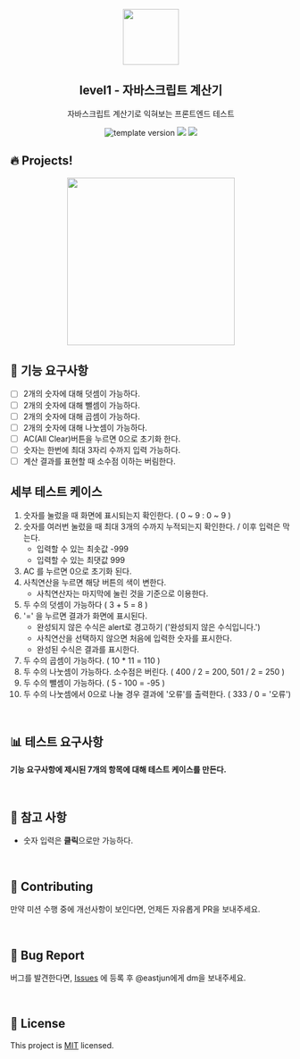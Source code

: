 <p align="middle" >
  <img width="100px;" src="https://github.com/woowacourse/javascript-calculator/blob/main/src/images/calculator.png?raw=true"/>
</p>
<h2 align="middle">level1 - 자바스크립트 계산기</h2>
<p align="middle">자바스크립트 계산기로 익혀보는 프론트엔드 테스트</p>
<p align="middle">
<img src="https://img.shields.io/badge/version-1.0.0-blue?style=flat-square" alt="template version"/>
<img src="https://img.shields.io/badge/language-html-blue.svg?style=flat-square"/>
<a href="https://github.com/daybrush/moveable/blob/master/LICENSE" target="_blank">
  <img src="https://img.shields.io/github/license/daybrush/moveable.svg?style=flat-square&label=license&color=08CE5D"/>
  </a>
</p>

## 🔥 Projects!
<p align="middle">
  <img width="300" src="https://techcourse-storage.s3.ap-northeast-2.amazonaws.com/805329299a1a43c4850c410a545caf24">
</p>

## 🎯 기능 요구사항

- [ ] 2개의 숫자에 대해 덧셈이 가능하다.
- [ ] 2개의 숫자에 대해 뺄셈이 가능하다.
- [ ] 2개의 숫자에 대해 곱셈이 가능하다.
- [ ] 2개의 숫자에 대해 나눗셈이 가능하다.
- [ ] AC(All Clear)버튼을 누르면 0으로 초기화 한다.
- [ ] 숫자는 한번에 최대 3자리 수까지 입력 가능하다.
- [ ] 계산 결과를 표현할 때 소수점 이하는 버림한다.

## 세부 테스트 케이스
1. 숫자를 눌렀을 때 화면에 표시되는지 확인한다. ( 0 ~ 9 : 0 ~ 9 )
2. 숫자를 여러번 눌렀을 때 최대 3개의 수까지 누적되는지 확인한다. / 이후 입력은 막는다.
    - 입력할 수 있는 최솟값 -999
    - 입력할 수 있는 최댓값 999
3. AC 를 누르면 0으로 초기화 된다.
4. 사칙연산을 누르면 해당 버튼의 색이 변한다.
    - 사칙연산자는 마지막에 눌린 것을 기준으로 이용한다.
5. 두 수의 덧셈이 가능하다 ( 3 + 5 = 8 )
6. '=' 을 누르면 결과가 화면에 표시된다. 
    - 완성되지 않은 수식은 alert로 경고하기 ('완성되지 않은 수식입니다.')
    - 사칙연산을 선택하지 않으면 처음에 입력한 숫자를 표시한다.
    - 완성된 수식은 결과를 표시한다.
7. 두 수의 곱셈이 가능하다. ( 10 * 11 = 110 )
8. 두 수의 나눗셈이 가능하다. 소수점은 버린다. ( 400 / 2 = 200, 501 / 2 = 250 )
9. 두 수의 뺄셈이 가능하다. ( 5 - 100 = -95 )
10. 두 수의 나눗셈에서 0으로 나눌 경우 결과에 '오류'를 출력한다. ( 333 / 0 = '오류')

<br/>

## 📊 테스트 요구사항

**기능 요구사항에 제시된 7개의 항목에 대해 테스트 케이스를 만든다.**

<br/>

## 📄 참고 사항
* 숫자 입력은 **클릭**으로만 가능하다.

<br/>

## 👏 Contributing
만약 미션 수행 중에 개선사항이 보인다면, 언제든 자유롭게 PR을 보내주세요. 

<br/>

## 🐞 Bug Report
버그를 발견한다면, [Issues](https://github.com/woowacourse/javascript-calculator/issues) 에 등록 후 @eastjun에게 dm을 보내주세요.

<br/>

## 📝 License
This project is [MIT](https://github.com/woowacourse/javascript-calculator/blob/master/LICENSE) licensed.
